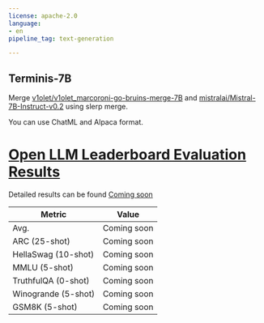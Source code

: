```yaml
---
license: apache-2.0
language:
- en
pipeline_tag: text-generation

---
```


## Terminis-7B


Merge [v1olet/v1olet_marcoroni-go-bruins-merge-7B](https://huggingface.co/v1olet/v1olet_marcoroni-go-bruins-merge-7B) and [mistralai/Mistral-7B-Instruct-v0.2](https://huggingface.co/mistralai/Mistral-7B-Instruct-v0.2) using slerp merge.

You can use ChatML and Alpaca format.

# [Open LLM Leaderboard Evaluation Results](https://huggingface.co/spaces/HuggingFaceH4/open_llm_leaderboard)
Detailed results can be found [Coming soon]()

| Metric                | Value                     |
|-----------------------|---------------------------|
| Avg.                  | Coming soon               |
| ARC (25-shot)         | Coming soon               |
| HellaSwag (10-shot)   | Coming soon               |
| MMLU (5-shot)         | Coming soon               |
| TruthfulQA (0-shot)   | Coming soon               |
| Winogrande (5-shot)   | Coming soon               |
| GSM8K (5-shot)        | Coming soon               |

